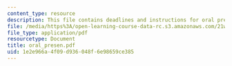 ```yaml
---
content_type: resource
description: This file contains deadlines and instructions for oral presentations.
file: /media/https%3A/open-learning-course-data-rc.s3.amazonaws.com/21w-731-1-writing-and-experience-exploring-self-in-society-spring-2004/1e2e966a4f09d936048f6e98659ce385_oral_presen.pdf
file_type: application/pdf
resourcetype: Document
title: oral_presen.pdf
uid: 1e2e966a-4f09-d936-048f-6e98659ce385
---
```

